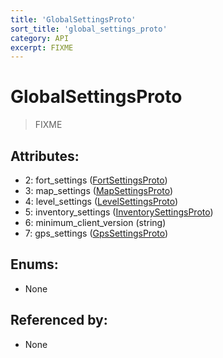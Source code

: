 ```yaml
---
title: 'GlobalSettingsProto'
sort_title: 'global_settings_proto'
category: API
excerpt: FIXME
---
```


# GlobalSettingsProto

> FIXME

## Attributes:

- 2: fort_settings ([FortSettingsProto](../FortSettingsProto/))
- 3: map_settings ([MapSettingsProto](../MapSettingsProto/))
- 4: level_settings ([LevelSettingsProto](../LevelSettingsProto/))
- 5: inventory_settings ([InventorySettingsProto](../InventorySettingsProto/))
- 6: minimum_client_version (string)
- 7: gps_settings ([GpsSettingsProto](../GpsSettingsProto/))

## Enums:

- None

## Referenced by:

- None
